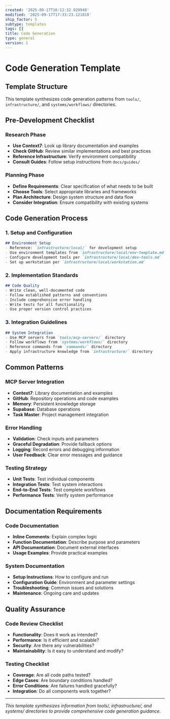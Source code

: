 ```yaml
---
created: '2025-09-17T16:12:32.929948'
modified: '2025-09-17T17:33:23.121818'
ship_factor: 5
subtype: templates
tags: []
title: Code Generation
type: general
version: 1
---
```


# Code Generation Template

## Template Structure

This template synthesizes code generation patterns from `tools/`, `infrastructure/`, and `systems/workflows/` directories.

## Pre-Development Checklist

### Research Phase
- **Use Context7**: Look up library documentation and examples
- **Check GitHub**: Review similar implementations and best practices
- **Reference Infrastructure**: Verify environment compatibility
- **Consult Guides**: Follow setup instructions from `docs/guides/`

### Planning Phase
- **Define Requirements**: Clear specification of what needs to be built
- **Choose Tools**: Select appropriate libraries and frameworks
- **Plan Architecture**: Design system structure and data flow
- **Consider Integration**: Ensure compatibility with existing systems

## Code Generation Process

### 1. Setup and Configuration
```markdown
## Environment Setup
- Reference: `infrastructure/local/` for development setup
- Use environment templates from `infrastructure/local/env-template.md`
- Configure development tools per `infrastructure/local/dev-tools.md`
- Set up workstation per `infrastructure/local/workstation.md`
```

### 2. Implementation Standards
```markdown
## Code Quality
- Write clean, well-documented code
- Follow established patterns and conventions
- Include comprehensive error handling
- Write tests for all functionality
- Use proper version control practices
```

### 3. Integration Guidelines
```markdown
## System Integration
- Use MCP servers from `tools/mcp-servers/` directory
- Follow workflows from `systems/workflows/` directory
- Reference commands from `commands/` directory
- Apply infrastructure knowledge from `infrastructure/` directory
```

## Common Patterns

### MCP Server Integration
- **Context7**: Library documentation and examples
- **GitHub**: Repository operations and code examples
- **Memory**: Persistent knowledge storage
- **Supabase**: Database operations
- **Task Master**: Project management integration

### Error Handling
- **Validation**: Check inputs and parameters
- **Graceful Degradation**: Provide fallback options
- **Logging**: Record errors and debugging information
- **User Feedback**: Clear error messages and guidance

### Testing Strategy
- **Unit Tests**: Test individual components
- **Integration Tests**: Test system interactions
- **End-to-End Tests**: Test complete workflows
- **Performance Tests**: Verify system performance

## Documentation Requirements

### Code Documentation
- **Inline Comments**: Explain complex logic
- **Function Documentation**: Describe purpose and parameters
- **API Documentation**: Document external interfaces
- **Usage Examples**: Provide practical examples

### System Documentation
- **Setup Instructions**: How to configure and run
- **Configuration Guide**: Environment and parameter settings
- **Troubleshooting**: Common issues and solutions
- **Maintenance**: Ongoing care and updates

## Quality Assurance

### Code Review Checklist
- **Functionality**: Does it work as intended?
- **Performance**: Is it efficient and scalable?
- **Security**: Are there any vulnerabilities?
- **Maintainability**: Is it easy to understand and modify?

### Testing Checklist
- **Coverage**: Are all code paths tested?
- **Edge Cases**: Are boundary conditions handled?
- **Error Conditions**: Are failures handled gracefully?
- **Integration**: Do all components work together?

---

*This template synthesizes information from tools/, infrastructure/, and systems/ directories to provide comprehensive code generation guidance.*